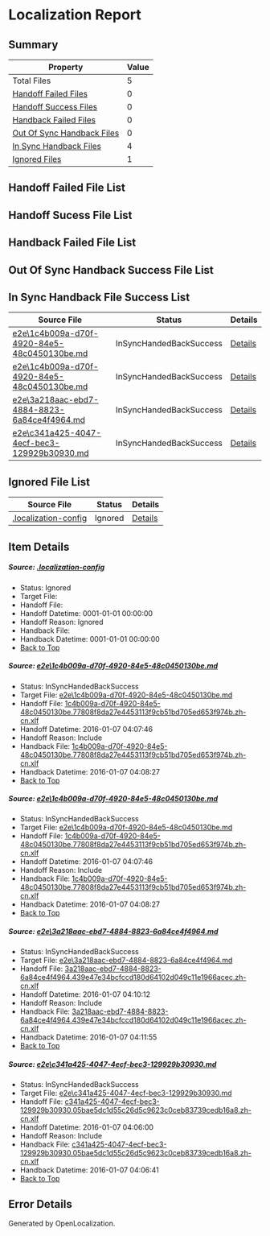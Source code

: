 # <a name='report-top'></a> Localization Report

## Summary
 Property | Value 
 -------- | ----- 
 Total Files | 5
[ Handoff Failed Files ](#handoff-failed-list)| 0
[ Handoff Success Files ](#handoff-success-list)| 0
[ Handback Failed Files ](#handback-failed-list)| 0
[ Out Of Sync Handback Files ](#outofsync-handback-success-list)| 0
[ In Sync Handback Files ](#insync-handback-success-list)| 4
[ Ignored Files ](#ignored-list)| 1

## <a name='handoff-failed-list'></a> Handoff Failed File List

## <a name='handoff-success-list'></a> Handoff Sucess File List

## <a name='handback-failed-list'></a> Handback Failed File List

## <a name='outofsync-handback-success-list'></a> Out Of Sync Handback Success File List

## <a name='insync-handback-success-list'></a> In Sync Handback File Success List
 Source File | Status | Details 
 ----------- | ------ | ------- 
 [e2e\1c4b009a-d70f-4920-84e5-48c0450130be.md](https://github.com/OpenLocalizationTest/oltest/blob/e4aa1da5d1c6363b8c5fc30df440eb97f83a5e68/e2e/1c4b009a-d70f-4920-84e5-48c0450130be.md) | InSyncHandedBackSuccess | [Details](#2b93c30bc241d9556d7c6b5640fac78ff50c1e001)
 [e2e\1c4b009a-d70f-4920-84e5-48c0450130be.md](https://github.com/OpenLocalizationTest/oltest/blob/e4aa1da5d1c6363b8c5fc30df440eb97f83a5e68/e2e/1c4b009a-d70f-4920-84e5-48c0450130be.md) | InSyncHandedBackSuccess | [Details](#2b93c30bc241d9556d7c6b5640fac78ff50c1e003)
 [e2e\3a218aac-ebd7-4884-8823-6a84ce4f4964.md](https://github.com/OpenLocalizationTest/oltest/blob/2fc61653275d69d75e028e1dba328b52afd411d7/e2e/3a218aac-ebd7-4884-8823-6a84ce4f4964.md) | InSyncHandedBackSuccess | [Details](#6df23ea93b84acfa318e7c100d645c8dec2c111a2)
 [e2e\c341a425-4047-4ecf-bec3-129929b30930.md](https://github.com/OpenLocalizationTest/oltest/blob/4dc43740432fd8e52deaf314c35239c5500e7fab/e2e/c341a425-4047-4ecf-bec3-129929b30930.md) | InSyncHandedBackSuccess | [Details](#1d965dd1fa80984f76460314012a3a06ee7af69d4)

## <a name='ignored-list'></a> Ignored File List
 Source File | Status | Details 
 ----------- | ------ | ------- 
 [.localization-config](https://github.com/OpenLocalizationTest/oltest/blob/2fc61653275d69d75e028e1dba328b52afd411d7/.localization-config) | Ignored | [Details](#e4725be8631cbe979bbe0fa8b97cd75f1fd41d4d0)

## Item Details
##### <a name='e4725be8631cbe979bbe0fa8b97cd75f1fd41d4d0'></a> Source: [.localization-config](https://github.com/OpenLocalizationTest/oltest/blob/2fc61653275d69d75e028e1dba328b52afd411d7/.localization-config)
* Status: Ignored
* Target File: 
* Handoff File: 
* Handoff Datetime: 0001-01-01 00:00:00
* Handoff Reason: Ignored
* Handback File: 
* Handback Datetime: 0001-01-01 00:00:00
* [Back to Top](#report-top)

##### <a name='2b93c30bc241d9556d7c6b5640fac78ff50c1e001'></a> Source: [e2e\1c4b009a-d70f-4920-84e5-48c0450130be.md](https://github.com/OpenLocalizationTest/oltest/blob/e4aa1da5d1c6363b8c5fc30df440eb97f83a5e68/e2e/1c4b009a-d70f-4920-84e5-48c0450130be.md)
* Status: InSyncHandedBackSuccess
* Target File: [e2e\1c4b009a-d70f-4920-84e5-48c0450130be.md](https://github.com/OpenLocalizationTestOrg/oltest.zh-cn/blob/54fcf4d16ab9383c6d794296debed51e67d51e6e/e2e/1c4b009a-d70f-4920-84e5-48c0450130be.md)
* Handoff File: [1c4b009a-d70f-4920-84e5-48c0450130be.77808f8da27e4453113f9cb51bd705ed653f974b.zh-cn.xlf](https://github.com/OpenLocalizationTestOrg/olhandoff/blob/967903680a54b7cc210e726b1ce9261cc4c652a3/ol-handoff/OpenLocalizationTestOrg/oltest.zh-cn/yufeih/1c4b009a-d70f-4920-84e5-48c0450130be.77808f8da27e4453113f9cb51bd705ed653f974b.zh-cn.xlf)
* Handoff Datetime: 2016-01-07 04:07:46
* Handoff Reason: Include
* Handback File: [1c4b009a-d70f-4920-84e5-48c0450130be.77808f8da27e4453113f9cb51bd705ed653f974b.zh-cn.xlf](https://github.com/OpenLocalizationTestOrg/olhandback/blob/3137ef2916f288d1e6c9fc98cc896b8624d66bcf/ol-handback/OpenLocalizationTestOrg/oltest.zh-cn/yufeih/1c4b009a-d70f-4920-84e5-48c0450130be.77808f8da27e4453113f9cb51bd705ed653f974b.zh-cn.xlf)
* Handback Datetime: 2016-01-07 04:08:27
* [Back to Top](#report-top)

##### <a name='2b93c30bc241d9556d7c6b5640fac78ff50c1e003'></a> Source: [e2e\1c4b009a-d70f-4920-84e5-48c0450130be.md](https://github.com/OpenLocalizationTest/oltest/blob/e4aa1da5d1c6363b8c5fc30df440eb97f83a5e68/e2e/1c4b009a-d70f-4920-84e5-48c0450130be.md)
* Status: InSyncHandedBackSuccess
* Target File: [e2e\1c4b009a-d70f-4920-84e5-48c0450130be.md](https://github.com/OpenLocalizationTestOrg/oltest.zh-cn/blob/54fcf4d16ab9383c6d794296debed51e67d51e6e/e2e/1c4b009a-d70f-4920-84e5-48c0450130be.md)
* Handoff File: [1c4b009a-d70f-4920-84e5-48c0450130be.77808f8da27e4453113f9cb51bd705ed653f974b.zh-cn.xlf](https://github.com/OpenLocalizationTestOrg/olhandoff/blob/967903680a54b7cc210e726b1ce9261cc4c652a3/ol-handoff/OpenLocalizationTestOrg/oltest.zh-cn/yufeih/1c4b009a-d70f-4920-84e5-48c0450130be.77808f8da27e4453113f9cb51bd705ed653f974b.zh-cn.xlf)
* Handoff Datetime: 2016-01-07 04:07:46
* Handoff Reason: Include
* Handback File: [1c4b009a-d70f-4920-84e5-48c0450130be.77808f8da27e4453113f9cb51bd705ed653f974b.zh-cn.xlf](https://github.com/OpenLocalizationTestOrg/olhandback/blob/3137ef2916f288d1e6c9fc98cc896b8624d66bcf/ol-handback/OpenLocalizationTestOrg/oltest.zh-cn/yufeih/1c4b009a-d70f-4920-84e5-48c0450130be.77808f8da27e4453113f9cb51bd705ed653f974b.zh-cn.xlf)
* Handback Datetime: 2016-01-07 04:08:27
* [Back to Top](#report-top)

##### <a name='6df23ea93b84acfa318e7c100d645c8dec2c111a2'></a> Source: [e2e\3a218aac-ebd7-4884-8823-6a84ce4f4964.md](https://github.com/OpenLocalizationTest/oltest/blob/2fc61653275d69d75e028e1dba328b52afd411d7/e2e/3a218aac-ebd7-4884-8823-6a84ce4f4964.md)
* Status: InSyncHandedBackSuccess
* Target File: [e2e\3a218aac-ebd7-4884-8823-6a84ce4f4964.md](https://github.com/OpenLocalizationTestOrg/oltest.zh-cn/blob/b8408a08628199f13f4731cd912bbf769fe7e966/e2e/3a218aac-ebd7-4884-8823-6a84ce4f4964.md)
* Handoff File: [3a218aac-ebd7-4884-8823-6a84ce4f4964.439e47e34bcfccd180d64102d049c11e1966acec.zh-cn.xlf](https://github.com/OpenLocalizationTestOrg/olhandoff/blob/825cb26e6c2128c7a5eda110ceeaf3263190f67d/ol-handoff/OpenLocalizationTestOrg/oltest.zh-cn/yufeih/3a218aac-ebd7-4884-8823-6a84ce4f4964.439e47e34bcfccd180d64102d049c11e1966acec.zh-cn.xlf)
* Handoff Datetime: 2016-01-07 04:10:12
* Handoff Reason: Include
* Handback File: [3a218aac-ebd7-4884-8823-6a84ce4f4964.439e47e34bcfccd180d64102d049c11e1966acec.zh-cn.xlf](https://github.com/OpenLocalizationTestOrg/olhandback/blob/f5dfa8ecd78e65eff509824db70463ac95f70b48/ol-handback/OpenLocalizationTestOrg/oltest.zh-cn/yufeih/3a218aac-ebd7-4884-8823-6a84ce4f4964.439e47e34bcfccd180d64102d049c11e1966acec.zh-cn.xlf)
* Handback Datetime: 2016-01-07 04:11:55
* [Back to Top](#report-top)

##### <a name='1d965dd1fa80984f76460314012a3a06ee7af69d4'></a> Source: [e2e\c341a425-4047-4ecf-bec3-129929b30930.md](https://github.com/OpenLocalizationTest/oltest/blob/4dc43740432fd8e52deaf314c35239c5500e7fab/e2e/c341a425-4047-4ecf-bec3-129929b30930.md)
* Status: InSyncHandedBackSuccess
* Target File: [e2e\c341a425-4047-4ecf-bec3-129929b30930.md](https://github.com/OpenLocalizationTestOrg/oltest.zh-cn/blob/5a3d8a3a7069e4bac5b91ef1d609a1cc11851425/e2e/c341a425-4047-4ecf-bec3-129929b30930.md)
* Handoff File: [c341a425-4047-4ecf-bec3-129929b30930.05bae5dc1d55c26d5c9623c0ceb83739cedb16a8.zh-cn.xlf](https://github.com/OpenLocalizationTestOrg/olhandoff/blob/30b3b8f57a401aaaec666780485d7205895f82a4/ol-handoff/OpenLocalizationTestOrg/oltest.zh-cn/yufeih/c341a425-4047-4ecf-bec3-129929b30930.05bae5dc1d55c26d5c9623c0ceb83739cedb16a8.zh-cn.xlf)
* Handoff Datetime: 2016-01-07 04:06:00
* Handoff Reason: Include
* Handback File: [c341a425-4047-4ecf-bec3-129929b30930.05bae5dc1d55c26d5c9623c0ceb83739cedb16a8.zh-cn.xlf](https://github.com/OpenLocalizationTestOrg/olhandback/blob/e58f942b345bc8b829e87342c3220d5f9594211c/ol-handback/OpenLocalizationTestOrg/oltest.zh-cn/yufeih/c341a425-4047-4ecf-bec3-129929b30930.05bae5dc1d55c26d5c9623c0ceb83739cedb16a8.zh-cn.xlf)
* Handback Datetime: 2016-01-07 04:06:41
* [Back to Top](#report-top)


## Error Details

Generated by OpenLocalization.
